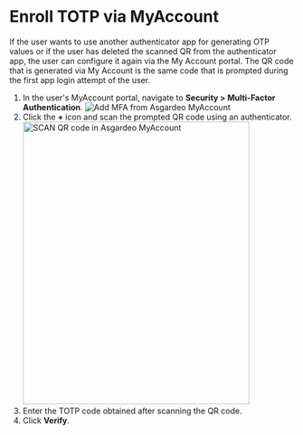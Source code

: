 # Enroll TOTP via MyAccount
If the user wants to use another authenticator app for generating OTP values or if the user has deleted the scanned QR from the authenticator app, the user can configure it again via the My Account portal. The QR code that is generated via My Account is the same code that is prompted during the first app login attempt of the user.

1. In the user's MyAccount portal, navigate to **Security > Multi-Factor Authentication**.
    <img :src="$withBase('/assets/img/guides/mfa/totp/add-mfa-via-myaccount.png')" alt="Add MFA from Asgardeo MyAccount">
2. Click the **+** icon and scan the prompted QR code using an authenticator.
    <img :src="$withBase('/assets/img/guides/mfa/totp/scan-qr-code-via-myaccount.png')" alt="SCAN QR code in Asgardeo MyAccount" width=400 height=500>
3. Enter the TOTP code obtained after scanning the QR code.
4. Click **Verify**.